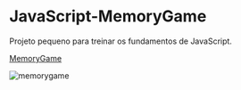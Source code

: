 # JavaScript-MemoryGame

Projeto pequeno para treinar os fundamentos de JavaScript.

[MemoryGame](https://fernandomartinsrib.github.io/JavaScript-MemoryGame/)

![memorygame](https://user-images.githubusercontent.com/40044919/89700685-a6d17f00-d906-11ea-8336-d2b2e279713e.png)
